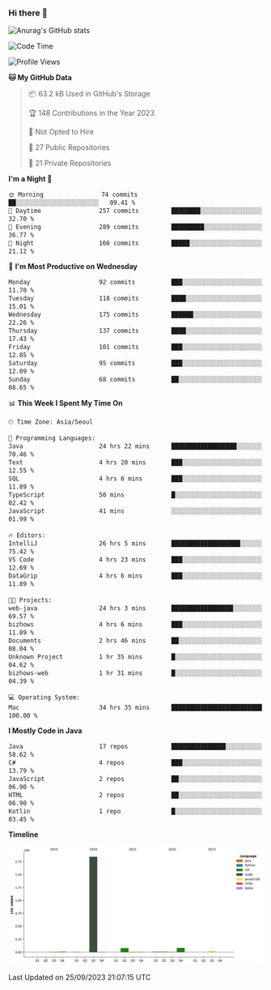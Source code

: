 ### Hi there 👋

![Anurag's GitHub stats](https://github-readme-stats.vercel.app/api?username=pllap&show_icons=true&theme=github_dark)

<!--START_SECTION:waka-->
![Code Time](http://img.shields.io/badge/Code%20Time-301%20hrs%202%20mins-blue)

![Profile Views](http://img.shields.io/badge/Profile%20Views-0-blue)

**🐱 My GitHub Data** 

> 📦 63.2 kB Used in GitHub's Storage 
 > 
> 🏆 148 Contributions in the Year 2023
 > 
> 🚫 Not Opted to Hire
 > 
> 📜 27 Public Repositories 
 > 
> 🔑 21 Private Repositories 
 > 
**I'm a Night 🦉** 

```text
🌞 Morning                74 commits          ██░░░░░░░░░░░░░░░░░░░░░░░   09.41 % 
🌆 Daytime                257 commits         ████████░░░░░░░░░░░░░░░░░   32.70 % 
🌃 Evening                289 commits         █████████░░░░░░░░░░░░░░░░   36.77 % 
🌙 Night                  166 commits         █████░░░░░░░░░░░░░░░░░░░░   21.12 % 
```
📅 **I'm Most Productive on Wednesday** 

```text
Monday                   92 commits          ███░░░░░░░░░░░░░░░░░░░░░░   11.70 % 
Tuesday                  118 commits         ████░░░░░░░░░░░░░░░░░░░░░   15.01 % 
Wednesday                175 commits         ██████░░░░░░░░░░░░░░░░░░░   22.26 % 
Thursday                 137 commits         ████░░░░░░░░░░░░░░░░░░░░░   17.43 % 
Friday                   101 commits         ███░░░░░░░░░░░░░░░░░░░░░░   12.85 % 
Saturday                 95 commits          ███░░░░░░░░░░░░░░░░░░░░░░   12.09 % 
Sunday                   68 commits          ██░░░░░░░░░░░░░░░░░░░░░░░   08.65 % 
```


📊 **This Week I Spent My Time On** 

```text
🕑︎ Time Zone: Asia/Seoul

💬 Programming Languages: 
Java                     24 hrs 22 mins      ██████████████████░░░░░░░   70.46 % 
Text                     4 hrs 20 mins       ███░░░░░░░░░░░░░░░░░░░░░░   12.55 % 
SQL                      4 hrs 6 mins        ███░░░░░░░░░░░░░░░░░░░░░░   11.89 % 
TypeScript               50 mins             █░░░░░░░░░░░░░░░░░░░░░░░░   02.42 % 
JavaScript               41 mins             ░░░░░░░░░░░░░░░░░░░░░░░░░   01.99 % 

🔥 Editors: 
IntelliJ                 26 hrs 5 mins       ███████████████████░░░░░░   75.42 % 
VS Code                  4 hrs 23 mins       ███░░░░░░░░░░░░░░░░░░░░░░   12.69 % 
DataGrip                 4 hrs 6 mins        ███░░░░░░░░░░░░░░░░░░░░░░   11.89 % 

🐱‍💻 Projects: 
web-java                 24 hrs 3 mins       █████████████████░░░░░░░░   69.57 % 
bizhows                  4 hrs 6 mins        ███░░░░░░░░░░░░░░░░░░░░░░   11.89 % 
Documents                2 hrs 46 mins       ██░░░░░░░░░░░░░░░░░░░░░░░   08.04 % 
Unknown Project          1 hr 35 mins        █░░░░░░░░░░░░░░░░░░░░░░░░   04.62 % 
bizhows-web              1 hr 31 mins        █░░░░░░░░░░░░░░░░░░░░░░░░   04.39 % 

💻 Operating System: 
Mac                      34 hrs 35 mins      █████████████████████████   100.00 % 
```

**I Mostly Code in Java** 

```text
Java                     17 repos            ███████████████░░░░░░░░░░   58.62 % 
C#                       4 repos             ███░░░░░░░░░░░░░░░░░░░░░░   13.79 % 
JavaScript               2 repos             ██░░░░░░░░░░░░░░░░░░░░░░░   06.90 % 
HTML                     2 repos             ██░░░░░░░░░░░░░░░░░░░░░░░   06.90 % 
Kotlin                   1 repo              █░░░░░░░░░░░░░░░░░░░░░░░░   03.45 % 
```



**Timeline**

![Lines of Code chart](https://raw.githubusercontent.com/pllap/pllap/main/assets/bar_graph.png)


 Last Updated on 25/09/2023 21:07:15 UTC
<!--END_SECTION:waka-->


<!--
**pllap/pllap** is a ✨ _special_ ✨ repository because its `README.md` (this file) appears on your GitHub profile.

Here are some ideas to get you started:

- 🔭 I’m currently working on ...
- 🌱 I’m currently learning ...
- 👯 I’m looking to collaborate on ...
- 🤔 I’m looking for help with ...
- 💬 Ask me about ...
- 📫 How to reach me: ...
- 😄 Pronouns: ...
- ⚡ Fun fact: ...
-->
